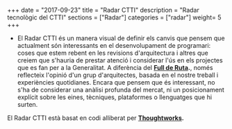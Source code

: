 +++
date        = "2017-09-23"
title       = "Radar CTTI"
description = "Radar tecnològic del CTTI"
sections    = ["Radar"]
categories  = ["radar"]
weight= 5
+++

- El Radar CTTI és un manera visual de definir els canvis que pensem que actualment són interessants en el desenvolupament de programari: coses que estem rebent en les revisions d'arquitectura i altres que creiem que s'hauria de prestar atenció i considerar l'ús en els projectes que es fan per a la Generalitat. A diferència del **[Full de Ruta](https://qualitat.solucions.gencat.cat/estandards/estandard-full-ruta-programari/).**, només reflecteix l'opinió d'un grup d'arquitectes, basada en el nostre treball i experiències quotidianes. Encara que pensem que és interessant, no s'ha de considerar una anàlisi profunda del mercat, ni un posicionament explícit sobre les eines, tècniques, plataformes o llenguatges que hi surten.

El Radar CTTI està basat en codi alliberat per **[Thoughtworks](https://www.thoughtworks.com/radar).** 

<div id="radarctti" class="container-radar"></div>

<link type="text/css" rel="stylesheet"  href="https://rawgit.com/cs-canigo/radar/master/main.e16a32eea7a55ccc5721.css">
<script type="application/javascript" src="https://rawgit.com/cs-canigo/radar/master/main.e16a32eea7a55ccc5721.js">
